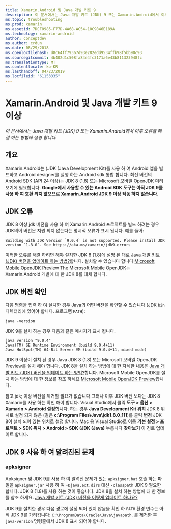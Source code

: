```yaml
---
title: Xamarin.Android 및 Java 개발 키트 9
description: 이 문서에서는 Java 개발 키트 (JDK) 9 또는 Xamarin.Android에서 이후 오류를 해결 하는 방법에 설명 합니다.
ms.topic: troubleshooting
ms.prod: xamarin
ms.assetid: 7DCF0985-F77D-4A68-AC54-10C9846E189A
ms.technology: xamarin-android
author: conceptdev
ms.author: crdun
ms.date: 08/29/2018
ms.openlocfilehash: d8c64ff79367d93e282edd9534ffb98f5bb90c93
ms.sourcegitcommit: 4b402d1c508fa84e4fc3171a6e43b811323948fc
ms.translationtype: MT
ms.contentlocale: ko-KR
ms.lasthandoff: 04/23/2019
ms.locfileid: "61153335"
---
```

# <a name="xamarinandroid-and-java-development-kit-9-or-later"></a>Xamarin.Android 및 Java 개발 키트 9 이상

_이 문서에서는 Java 개발 키트 (JDK) 9 또는 Xamarin.Android에서 이후 오류를 해결 하는 방법에 설명 합니다._


## <a name="overview"></a>개요

Xamarin.Android는 (JDK (Java Development Kit)를 사용 하 여 Android 앱을 빌드하고 Android designer를 실행 하는 Android sdk 통합 합니다. 최신 버전의 Android SDK (API 24 이상)는 JDK 8 (1.8) 또는 Microsoft 모바일 OpenJDK 미리 보기에 필요합니다. **Google에서 사용할 수 있는 Android SDK 도구는 아직 JDK 9를 사용 하 여 호환 되지 않으므로 Xamarin.Android JDK 9 이상 작동 하지 않습니다.**

## <a name="jdk-errors"></a>JDK 오류

JDK 8 이상 jdk 버전을 사용 하 여 Xamarin.Android 프로젝트를 빌드 하려는 경우 JDK의이 버전은 지원 되지 않는다는 명시적 오류가 표시 됩니다. 예를 들어:

```shell
Building with JDK Version `9.0.4` is not supported. Please install JDK version `1.8.0`. See https://aka.ms/xamarin/jdk9-errors  
```

이러한 오류를 해결 하려면 해야 설치한 JDK 8 (1.8)에 설명 된 대로 [Java 개발 키트 (JDK) 버전을 업데이트 하는 방법?](~/android/troubleshooting/questions/update-jdk.md)합니다.
설치할 수 있습니다 합니다 [Microsoft Mobile OpenJDK Preview](~/android/get-started/installation/openjdk.md) The Microsoft Mobile OpenJDK는 Xamarin.Android 개발에 대 한 JDK 8를 대체 합니다.


## <a name="checking-the-jdk-version"></a>JDK 버전 확인

다음 명령을 입력 하 여 설치한 경우 Java의 어떤 버전을 확인할 수 있습니다 (JDK `bin` 디렉터리에 있어야 합니다. 프로그램 `PATH`):

```shell
java -version
```

JDK 9를 설치 하는 경우 다음과 같은 메시지가 표시 됩니다.

```shell
java version "9.0.4"
Java(TM) SE Runtime Environment (build 9.0.4+11)
Java HotSpot(TM) 64-Bit Server VM (build 9.0.4+11, mixed mode)
```

JDK 9 이상이 설치 된 경우 Java JDK 8 (1.8) 또는 Microsoft 모바일 OpenJDK Preview를 설치 해야 합니다. JDK 8을 설치 하는 방법에 대 한 자세한 내용은 [Java 개발 키트 (JDK) 버전을 업데이트 하는 방법?](~/android/troubleshooting/questions/update-jdk.md)합니다. Microsoft Mobile OpenJDK를 설치 하는 방법에 대 한 정보를 참조 하세요 [Microsoft Mobile OpenJDK Preview](~/android/get-started/installation/openjdk.md)합니다.

참고 jdk; 이상 버전을 제거할 필요가 없습니다 그러나 이후 JDK 버전 보다는 JDK 8 Xamarin를 사용 하는 확인 해야 합니다. Visual Studio에서 클릭 **도구 > 옵션 > Xamarin > Android 설정**합니다. 하는 경우 **Java Development Kit 위치** JDK 8 위치로 설정 되지 않은 (같은 **c:\\Program Files\\Java\\jdk1.8.0_111**)를 클릭 **변경**  JDK 8이 설치 되어 있는 위치로 설정 합니다. Mac 용 Visual Studio로 이동 **기본 설정 > 프로젝트 > SDK 위치 > Android > SDK (JDK (Java)** 누릅니다 **찾아보기** 이 경로 업데이트 합니다.

## <a name="known-issues-with-jdk-9"></a>JDK 9 사용 하 여 알려진된 문제

### <a name="apksigner"></a>apksigner

Apksigner 및 JDK 9를 사용 하 여 알려진 문제가 있는 `apksigner.bat` 호출 하는 파일을 `apksigner.jar` 사용 하 여 `-Djava.ext.dirs` 대신 `-classpath` JDK 9 필요한 합니다. JDK 8 (1.8)를 사용 하는 것이 좋습니다. JDK 8을 설치 하는 방법에 대 한 정보를 참조 하세요. [Java 개발 키트 (JDK) 버전을 어떻게 업데이트 하나요?](~/android/troubleshooting/questions/update-jdk.md)

JDK 9를 설치한 경우 다음 경로에 설정 되어 있지 않음을 확인 하 `PATH` 환경 변수는 아직 JDK 9를 가리킵니다: `C:\ProgramData\Oracle\Java\javapath`. 를 제거한 후 `java-version` 명령줄에서 JDK 8 표시 되어야 합니다.
